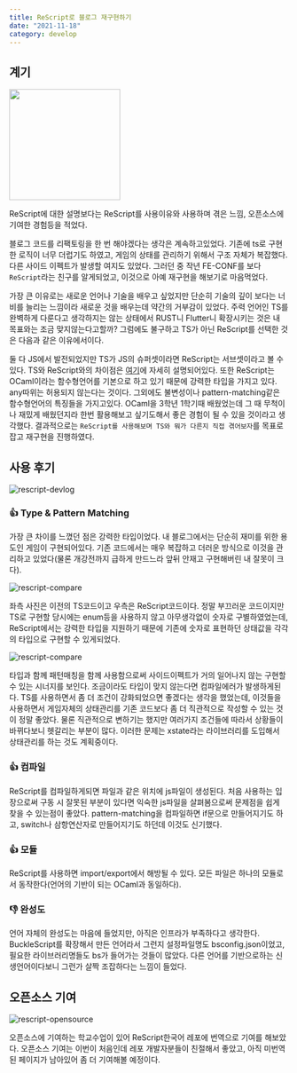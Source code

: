 ```yaml
---
title: ReScript로 블로그 재구현하기
date: "2021-11-18"
category: develop
---
```


## 계기

<img src="https://techstack-generator.vercel.app/rescript-icon.svg" width="200" />

ReScript에 대한 설명보다는 ReScript를 사용이유와 사용하며 겪은 느낌, 오픈소스에 기여한 경험등을 적었다.

블로그 코드를 리팩토링을 한 번 해야겠다는 생각은 계속하고있었다. 기존에 ts로 구현한 로직이 너무 더럽기도 하였고, 게임의 상태를 관리하기 위해서 구조 자체가 복잡했다. 다른 사이드 이펙트가 발생할 여지도 있었다. 그러던 중 작년 FE-CONF를 보다 `ReScript`라는 친구를 알게되었고, 이것으로 아예 재구현을 해보기로 마음먹었다.

가장 큰 이유로는 새로운 언어나 기술을 배우고 싶었지만 단순히 기술의 깊이 보다는 너비를 늘리는 느낌이라 새로운 것을 배우는데 약간의 거부감이 있었다. 주력 언어인 TS를 완벽하게 다룬다고 생각하지는 않는 상태에서 RUST니 Flutter니 확장시키는 것은 내 목표와는 조금 맞지않는다고할까? 그럼에도 불구하고 TS가 아닌 ReScript를 선택한 것은 다음과 같은 이유에서이다.

둘 다 JS에서 발전되었지만 TS가 JS의 슈퍼셋이라면 ReScript는 서브셋이라고 볼 수 있다. TS와 ReScript와의 차이점은 [여기](https://rescript-lang.org/docs/manual/latest/introduction#difference-vs-typescript)에 자세히 설명되어있다. 또한 ReScript는 OCaml이라는 함수형언어를 기본으로 하고 있기 때문에 강력한 타입을 가지고 있다. any따위는 허용되지 않는다는 것이다. 그외에도 불변성이나 pattern-matching같은 함수형언어의 특징들을 가지고있다. OCaml을 3학년 1학기때 배웠었는데 그 때 무척이나 재밌게 배웠던지라 한번 활용해보고 싶기도해서 좋은 경험이 될 수 있을 것이라고 생각했다. 결과적으로는 `ReScript를 사용해보며 TS와 뭐가 다른지 직접 겪어보자`를 목표로 잡고 재구현을 진행하였다.

## 사용 후기

![rescript-devlog](/develop/images/rescript-devlog.png)

### 👍 Type & Pattern Matching

가장 큰 차이를 느꼈던 점은 강력한 타입이었다. 내 블로그에서는 단순히 재미를 위한 용도인 게임이 구현되어있다. 기존 코드에서는 매우 복잡하고 더러운 방식으로 이것을 관리하고 있었다(물론 개강전까지 급하게 만드느라 앞뒤 안재고 구현해버린 내 잘못이 크다).

![rescript-compare](/develop/code/rescript-compare.png)

좌측 사진은 이전의 TS코드이고 우측은 ReScript코드이다. 정말 부끄러운 코드이지만 TS로 구현할 당시에는 enum등을 사용하지 않고 아무생각없이 숫자로 구별하였었는데, ReScript에서는 강력한 타입을 지원하기 때문에 기존에 숫자로 표현하던 상태값을 각각의 타입으로 구현할 수 있게되었다.

![rescript-compare](/develop/code/rescript-pattern-matching.png)

타입과 함께 패턴매칭을 함께 사용함으로써 사이드이펙트가 거의 일어나지 않는 구현할 수 있는 시너지를 보인다. 조금이라도 타입이 맞지 않는다면 컴파일에러가 발생하게된다. TS를 사용하면서 좀 더 조건이 강화되었으면 좋겠다는 생각을 했었는데, 이것들을 사용하면서 게임자체의 상태관리를 기존 코드보다 좀 더 직관적으로 작성할 수 있는 것이 정말 좋았다. 물론 직관적으로 변하기는 했지만 여러가지 조건들에 따라서 상황들이 바뀌다보니 헷갈리는 부분이 많다. 이러한 문제는 xstate라는 라이브러리를 도입해서 상태관리를 하는 것도 계획중이다.

### 👍 컴파일

ReScript를 컴파일하게되면 파일과 같은 위치에 js파일이 생성된다. 처음 사용하는 입장으로써 구동 시 잘못된 부분이 있다면 익숙한 js파일을 살펴봄으로써 문제점을 쉽게 찾을 수 있는점이 좋았다. pattern-matching을 컴파일하면 if문으로 만들어지기도 하고, switch나 삼항연산자로 만들어지기도 하던데 이것도 신기했다.

### 👍 모듈

ReScript를 사용하면 import/export에서 해방될 수 있다. 모든 파일은 하나의 모듈로서 동작한다(언어의 기반이 되는 OCaml과 동일하다).

### 👎 완성도

언어 자체의 완성도는 마음에 들었지만, 아직은 인프라가 부족하다고 생각한다. BuckleScript를 확장해서 만든 언어라서 그런지 설정파일명도 bsconfig.json이었고, 필요한 라이브러리명들도 bs가 들어가는 것들이 많았다. 다른 언어를 기반으로하는 신생언어이다보니 그런가 살짝 조잡하다는 느낌이 들었다.

## 오픈소스 기여

![rescript-opensource](/develop/images/rescript-opensource.png)

오픈소스에 기여하는 학교수업이 있어 ReScript한국어 레포에 번역으로 기여를 해보았다. 오픈소스 기여는 이번이 처음인데 레포 개발자분들이 친절해서 좋았고, 아직 미번역된 페이지가 남아있어 좀 더 기여해볼 예정이다.
